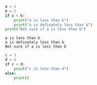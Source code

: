 ```python
a = 1
b = 2
if a < b:
    print("a is less than b")
    print("a is definately less than b")
print("Not sure if a is less than b")
```

    a is less than b
    a is definately less than b
    Not sure if a is less than b
    


```python
c = 3
d = 4
if c < d:
    print("c is less than d")
else:
    print()
```
